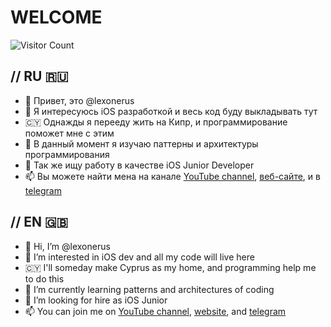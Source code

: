 # WELCOME
![Visitor Count](https://profile-counter.glitch.me/{lexonerus}/count.svg)

// RU  :ru:
---
- 👋 Привет, это @lexonerus
- 👀 Я интересуюсь iOS разработкой и весь код буду выкладывать тут
- :cyprus: Однажды я перееду жить на Кипр, и программирование поможет мне с этим
- 🌱 В данный момент я изучаю паттерны и архитектуры программирования
- 💞️ Так же ищу работу в качестве iOS Junior Developer
- 📫 Вы можете найти мена на канале [YouTube channel](https://www.youtube.com/channel/UCNp8ItQbZqAz97ACiVEe62g), 
[веб-сайте](https://www.lexone.ru), и в [telegram](https://t.me/lexonerus)

// EN  :uk:
---
- 👋 Hi, I’m @lexonerus
- 👀 I’m interested in iOS dev and all my code will live here
- :cyprus: I'll someday make Cyprus as my home, and programming help me to do this
- 🌱 I’m currently learning patterns and architectures of coding
- 💞️ I’m looking for hire as iOS Junior
- 📫 You can join me on [YouTube channel](https://www.youtube.com/channel/UCNp8ItQbZqAz97ACiVEe62g), 
[website](https://www.lexone.ru), and [telegram](https://t.me/lexonerus)


<!---
lexonerus/lexonerus is a ✨ special ✨ repository because its `README.md` (this file) appears on your GitHub profile.
You can click the Preview link to take a look at your changes.
--->
